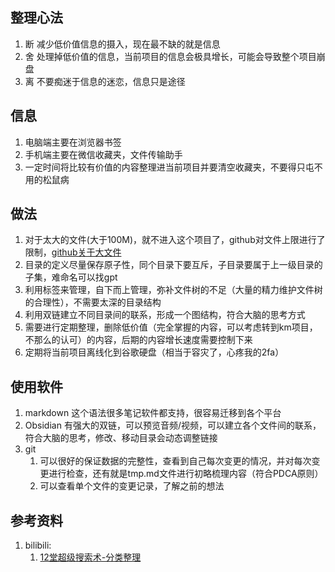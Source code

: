 ## 整理心法
1. 断 减少低价值信息的摄入，现在最不缺的就是信息
2. 舍 处理掉低价值的信息，当前项目的信息会极具增长，可能会导致整个项目崩盘
3. 离 不要痴迷于信息的迷恋，信息只是途径

## 信息
1. 电脑端主要在浏览器书签
2. 手机端主要在微信收藏夹，文件传输助手
3. 一定时间将比较有价值的内容整理进当前项目并要清空收藏夹，不要得只屯不用的松鼠病

## 做法
1. 对于太大的文件(大于100M)，就不进入这个项目了，github对文件上限进行了限制，[github关于大文件](https://docs.github.com/zh/repositories/working-with-files/managing-large-files/about-large-files-on-github)
2. 目录的定义尽量保存原子性，同个目录下要互斥，子目录要属于上一级目录的子集，难命名可以找gpt
3. 利用标签来管理，自下而上管理，弥补文件树的不足（大量的精力维护文件树的合理性），不需要太深的目录结构
4. 利用双链建立不同目录间的联系，形成一个图结构，符合大脑的思考方式
5. 需要进行定期整理，删除低价值（完全掌握的内容，可以考虑转到km项目，不那么的认可）的内容，后期的内容增长速度需要控制下来
6. 定期将当前项目离线化到谷歌硬盘（相当于容灾了，心疼我的2fa）

## 使用软件
1. markdown 这个语法很多笔记软件都支持，很容易迁移到各个平台
2. Obsidian 有强大的双链，可以预览音频/视频，可以建立各个文件间的联系，符合大脑的思考，修改、移动目录会动态调整链接
3. git 
   1. 可以很好的保证数据的完整性，查看到自己每次变更的情况，并对每次变更进行检查，还有就是tmp.md文件进行初略梳理内容（符合PDCA原则）
   2. 可以查看单个文件的变更记录，了解之前的想法

## 参考资料
1. bilibili:
   1. [12堂超级搜索术-分类整理](https://www.bilibili.com/video/BV1VJ41197sy?p=4)